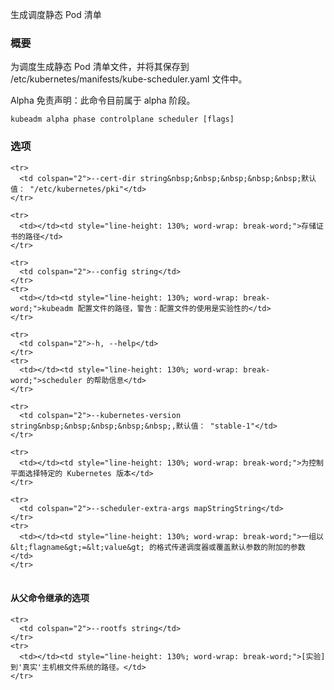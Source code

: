 
生成调度静态 Pod 清单
<!--
Generates the scheduler static Pod manifest
-->

<!--
### Synopsis
-->

### 概要

<!--
Generates the static Pod manifest file for the scheduler and saves it into /etc/kubernetes/manifests/kube-scheduler.yaml file. 
-->
为调度生成静态 Pod 清单文件，并将其保存到 /etc/kubernetes/manifests/kube-scheduler.yaml 文件中。

<!--
Alpha Disclaimer: this command is currently alpha.
-->
Alpha 免责声明：此命令目前属于 alpha 阶段。

```
kubeadm alpha phase controlplane scheduler [flags]
```

<!--
### Options
-->

### 选项

<table style="width: 100%; table-layout: fixed;">
  <colgroup>
    <col span="1" style="width: 10px;" />
    <col span="1" />
  </colgroup>
  <tbody>

    <tr>
      <td colspan="2">--cert-dir string&nbsp;&nbsp;&nbsp;&nbsp;&nbsp;默认值： "/etc/kubernetes/pki"</td>
    </tr>
<!--
      <td colspan="2">--cert-dir string&nbsp;&nbsp;&nbsp;&nbsp;&nbsp;Default: "/etc/kubernetes/pki"</td>
-->
    <tr>
      <td></td><td style="line-height: 130%; word-wrap: break-word;">存储证书的路径</td>
    </tr>
<!--
      <td></td><td style="line-height: 130%; word-wrap: break-word;">The path where certificates are stored</td>
-->

    <tr>
      <td colspan="2">--config string</td>
    </tr>
    <tr>
      <td></td><td style="line-height: 130%; word-wrap: break-word;">kubeadm 配置文件的路径，警告：配置文件的使用是实验性的</td>
    </tr>
<!--
      <td></td><td style="line-height: 130%; word-wrap: break-word;">Path to kubeadm config file. WARNING: Usage of a configuration file is experimental</td>
-->

    <tr>
      <td colspan="2">-h, --help</td>
    </tr>
    <tr>
      <td></td><td style="line-height: 130%; word-wrap: break-word;">scheduler 的帮助信息</td>
    </tr>
<!--
      <td></td><td style="line-height: 130%; word-wrap: break-word;">help for scheduler</td>
-->

    <tr>
      <td colspan="2">--kubernetes-version string&nbsp;&nbsp;&nbsp;&nbsp;&nbsp;,默认值： "stable-1"</td>
    </tr>
<!--
      <td colspan="2">--kubernetes-version string&nbsp;&nbsp;&nbsp;&nbsp;&nbsp;Default: "stable-1"</td>
-->

    <tr>
      <td></td><td style="line-height: 130%; word-wrap: break-word;">为控制平面选择特定的 Kubernetes 版本</td>
    </tr>
<!--
      <td></td><td style="line-height: 130%; word-wrap: break-word;">Choose a specific Kubernetes version for the control plane</td>
-->

    <tr>
      <td colspan="2">--scheduler-extra-args mapStringString</td>
    </tr>
    <tr>
      <td></td><td style="line-height: 130%; word-wrap: break-word;">一组以 &lt;flagname&gt;=&lt;value&gt; 的格式传递调度器或覆盖默认参数的附加的参数</td>
    </tr>
<!--
<td></td><td style="line-height: 130%; word-wrap: break-word;">A set of extra flags to pass to the Scheduler or override default ones in form of &lt;flagname&gt;=&lt;value&gt;</td>
-->

  </tbody>
</table>



<!--
### Options inherited from parent commands
-->

#### 从父命令继承的选项

<table style="width: 100%; table-layout: fixed;">
  <colgroup>
    <col span="1" style="width: 10px;" />
    <col span="1" />
  </colgroup>
  <tbody>

    <tr>
      <td colspan="2">--rootfs string</td>
    </tr>
    <tr>
      <td></td><td style="line-height: 130%; word-wrap: break-word;">[实验] 到'真实'主机根文件系统的路径。</td>
    </tr>
<!--
    <td></td><td style="line-height: 130%; word-wrap: break-word;">[EXPERIMENTAL] The path to the 'real' host root filesystem.</td>
-->

  </tbody>
</table>



